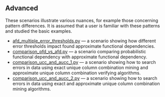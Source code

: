 
## Advanced

These scenarios illustrate various nuances, for example those concerning pattern differences. It is assumed that a user is familiar with these patterns and studied the basic examples.

+ [afd_multiple_error_thresholds.py](https://github.com/Desbordante/desbordante-core/tree/main/examples/advanced/afd_multiple_error_thresholds.py) — a scenario showing how different error thresholds impact found approximate functional dependencies.
+ [comparison_pfd_vs_afd.py](https://github.com/Desbordante/desbordante-core/tree/main/examples/advanced/comparison_pfd_vs_afd.py) — a scenario comparing probabilistic functional dependency with approximate functional dependency.
+ [comparison_ucc_and_aucc_1.py](https://github.com/Desbordante/desbordante-core/tree/main/examples/advanced/comparison_ucc_and_aucc_1.py) — a scenario showing how to search errors in data using exact unique column combination mining and approximate unique column combination verifying algorithms.
+ [comparison_ucc_and_aucc_2.py](https://github.com/Desbordante/desbordante-core/tree/main/examples/advanced/comparison_ucc_and_aucc_2.py) — a scenario showing how to search errors in data using exact and approximate unique column combination mining algorithms.

